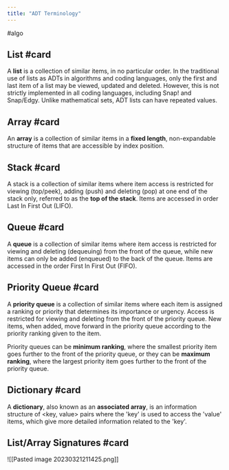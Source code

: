 ```yaml
---
title: "ADT Terminology"
---
```

#algo 

## List #card
A **list** is a collection of similar items, in no particular order. In the traditional use of lists as ADTs in algorithms and coding languages, only the first and last item of a list may be viewed, updated and deleted. However, this is not strictly implemented in all coding languages, including Snap! and Snap/Edgy. Unlike mathematical sets, ADT lists can have repeated values.

## Array #card 
An **array** is a collection of similar items in a **fixed length**, non-expandable structure of items that are accessible by index position.

## Stack #card 
A stack is a collection of similar items where item access is restricted for viewing (top/peek), adding (push) and deleting (pop) at one end of the stack only, referred to as the **top of the stack**. Items are accessed in order Last In First Out (LIFO).

## Queue #card 
A **queue** is a collection of similar items where item access is restricted for viewing and deleting (dequeuing) from the front of the queue, while new items can only be added (enqueued) to the back of the queue. Items are accessed in the order First In First Out (FIFO).

## Priority Queue #card 
A **priority queue** is a collection of similar items where each item is assigned a ranking or priority that determines its importance or urgency. Access is restricted for viewing and deleting from the front of the priority queue. New items, when added, move forward in the priority queue according to the priority ranking given to the item.

Priority queues can be **minimum ranking**, where the smallest priority item goes further to the front of the priority queue, or they can be **maximum ranking**, where the largest priority item goes further to the front of the priority queue.

## Dictionary #card 
A **dictionary**, also known as an **associated array**, is an information structure of <key, value> pairs where the 'key' is used to access the 'value' items, which give more detailed information related to the 'key'.

## List/Array Signatures #card
![[Pasted image 20230321211425.png]]